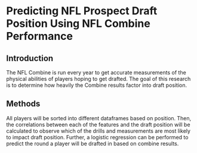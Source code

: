 # Predicting NFL Prospect Draft Position Using NFL Combine Performance

## Introduction
The NFL Combine is run every year to get accurate measurements of the physical abilities of players hoping to get drafted. The goal of this research is to determine how heavily the Combine results factor into draft position.

## Methods
All players will be sorted into different dataframes based on position. Then, the correlations between each of the features and the draft position will be calculated to observe which of the drills and measurements are most likely to impact draft position. Further, a logistic regression can be performed to predict the round a player will be drafted in based on combine results.
